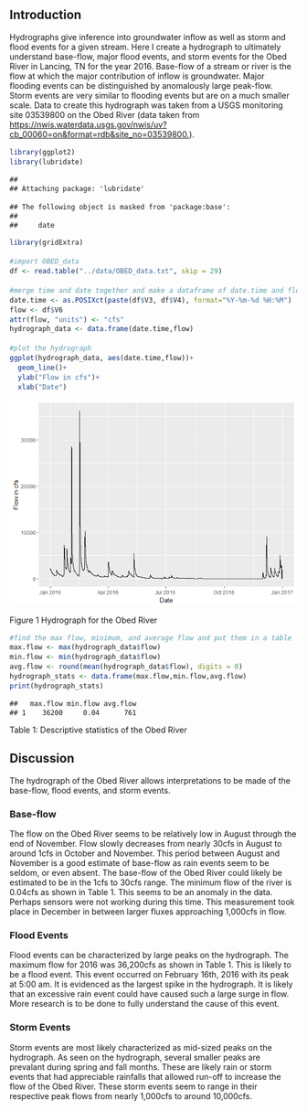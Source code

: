 Introduction
------------

Hydrographs give inference into groundwater inflow as well as storm and flood events for a given stream. Here I create a hydrograph to ultimately understand base-flow, major flood events, and storm events for the Obed River in Lancing, TN for the year 2016. Base-flow of a stream or river is the flow at which the major contribution of inflow is groundwater. Major flooding events can be distinguished by anomalously large peak-flow. Storm events are very similar to flooding events but are on a much smaller scale. Data to create this hydrograph was taken from a USGS monitoring site 03539800 on the Obed River (data taken from <https://nwis.waterdata.usgs.gov/nwis/uv?cb_00060=on&format=rdb&site_no=03539800.>).

``` r
library(ggplot2)
library(lubridate)
```

    ## 
    ## Attaching package: 'lubridate'

    ## The following object is masked from 'package:base':
    ## 
    ##     date

``` r
library(gridExtra)

#import OBED_data
df <- read.table("../data/OBED_data.txt", skip = 29)

#merge time and date together and make a dataframe of date.time and flow
date.time <- as.POSIXct(paste(df$V3, df$V4), format="%Y-%m-%d %H:%M")
flow <- df$V6
attr(flow, "units") <- "cfs"
hydrograph_data <- data.frame(date.time,flow)

#plot the hydrograph
ggplot(hydrograph_data, aes(date.time,flow))+
  geom_line()+
  ylab("Flow in cfs")+
  xlab("Date")
```

![](task6_notebook_files/figure-markdown_github/unnamed-chunk-1-1.png)

Figure 1 Hydrograph for the Obed River

``` r
#find the max flow, minimum, and average flow and put them in a table
max.flow <- max(hydrograph_data$flow)
min.flow <- min(hydrograph_data$flow)
avg.flow <- round(mean(hydrograph_data$flow), digits = 0)
hydrograph_stats <- data.frame(max.flow,min.flow,avg.flow)
print(hydrograph_stats)
```

    ##   max.flow min.flow avg.flow
    ## 1    36200     0.04      761

Table 1: Descriptive statistics of the Obed River

Discussion
----------

The hydrograph of the Obed River allows interpretations to be made of the base-flow, flood events, and storm events.

### Base-flow

The flow on the Obed River seems to be relatively low in August through the end of November. Flow slowly decreases from nearly 30cfs in August to around 1cfs in October and November. This period between August and November is a good estimate of base-flow as rain events seem to be seldom, or even absent. The base-flow of the Obed River could likely be estimated to be in the 1cfs to 30cfs range. The minimum flow of the river is 0.04cfs as shown in Table 1. This seems to be an anomaly in the data. Perhaps sensors were not working during this time. This measurement took place in December in between larger fluxes approaching 1,000cfs in flow.

### Flood Events

Flood events can be characterized by large peaks on the hydrograph. The maximum flow for 2016 was 36,200cfs as shown in Table 1. This is likely to be a flood event. This event occurred on February 16th, 2016 with its peak at 5:00 am. It is evidenced as the largest spike in the hydrograph. It is likely that an excessive rain event could have caused such a large surge in flow. More research is to be done to fully understand the cause of this event.

### Storm Events

Storm events are most likely characterized as mid-sized peaks on the hydrograph. As seen on the hydrograph, several smaller peaks are prevalant during spring and fall months. These are likely rain or storm events that had appreciable rainfalls that allowed run-off to increase the flow of the Obed River. These storm events seem to range in their respective peak flows from nearly 1,000cfs to around 10,000cfs.
